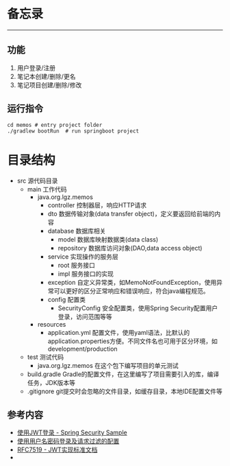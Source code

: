# 备忘录
---

## 功能
1. 用户登录/注册
2. 笔记本创建/删除/更名
3. 笔记项目创建/删除/修改

## 运行指令
```shell
cd memos # entry project folder
./gradlew bootRun  # run springboot project
```

# 目录结构
- src 源代码目录
  - main 工作代码
    - java.org.lgz.memos
      - controller 控制器层，响应HTTP请求
      - dto 数据传输对象(data transfer object)，定义要返回给前端的内容
      - database 数据库相关
        - model 数据库映射数据类(data class)
        - repository 数据库访问对象(DAO,data access object)
      - service 实现操作的服务层
        - root 服务接口
        - impl 服务接口的实现
      - exception 自定义异常类，如MemoNotFoundException，使用异常可以更好的区分正常响应和错误响应，符合java编程规范。
      - config 配置类
        - SecurityConfig 安全配置类，使用Spring Security配置用户登录，访问范围等等
    - resources
      - application.yml 配置文件，使用yaml语法，比默认的application.properties方便。不同文件名也可用于区分环境，如development/production
  - test 测试代码
    - java.org.lgz.memos 在这个包下编写项目的单元测试
  - build.gradle Gradle的配置文件，在这里编写了项目需要引入的库，编译任务，JDK版本等
  - .gitignore git提交时会忽略的文件目录，如缓存目录，本地IDE配置文件等

## 参考内容
- [使用JWT登录 - Spring Security Sample](https://github.com/spring-projects/spring-security-samples/tree/6.2.x/servlet/spring-boot/java/jwt/login)
- [使用用户名密码登录及请求过滤的配置](https://docs.spring.io/spring-security/reference/servlet/authentication/passwords/index.html#servlet-authentication-unpwd)
- [RFC7519 - JWT实现标准文档](https://datatracker.ietf.org/doc/html/rfc7519)
- 